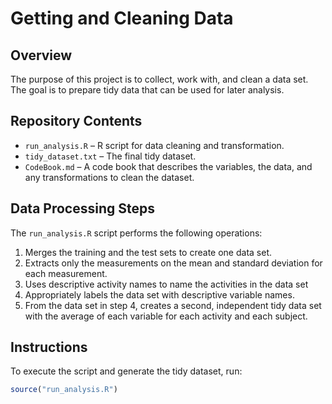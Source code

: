 # Getting and Cleaning Data

## Overview
The purpose of this project is to collect, work with, and clean a data set. The goal is to prepare tidy data that can be used for later analysis.

## Repository Contents
- `run_analysis.R` – R script for data cleaning and transformation.
- `tidy_dataset.txt` – The final tidy dataset.
- `CodeBook.md` – A code book that describes the variables, the data, and any transformations to clean the dataset.
  
## Data Processing Steps
The `run_analysis.R` script performs the following operations:

1. Merges the training and the test sets to create one data set.
2. Extracts only the measurements on the mean and standard deviation for each measurement. 
3. Uses descriptive activity names to name the activities in the data set
4. Appropriately labels the data set with descriptive variable names. 
5. From the data set in step 4, creates a second, independent tidy data set with the average of each variable for each activity and each subject.


## Instructions
To execute the script and generate the tidy dataset, run:
```r
source("run_analysis.R")
